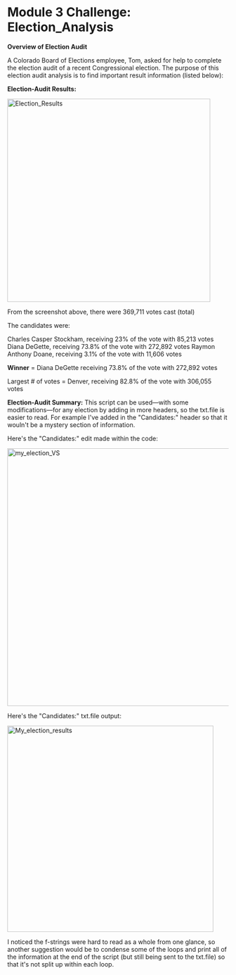 # Module 3 Challenge: Election_Analysis

**Overview of Election Audit**

A Colorado Board of Elections employee, Tom, asked for help to complete the election audit of a recent Congressional election. The purpose of this election audit analysis is to find important result information (listed below):  

**Election-Audit Results:**

<img width="462" alt="Election_Results" src="https://user-images.githubusercontent.com/106992995/182696571-fc71b28b-d07b-4092-8b4d-0a1f71571b3e.png">

 From the screenshot above, there were 369,711 votes cast (total)
 
 The candidates were: 
 
 Charles Casper Stockham, receiving 23% of the vote with 85,213 votes
 Diana DeGette, receiving 73.8% of the vote with 272,892 votes
 Raymon Anthony Doane, receiving 3.1% of the vote with 11,606 votes
 
 **Winner** = Diana DeGette receiving 73.8% of the vote with 272,892 votes
 
 
Largest # of votes = Denver, receiving 82.8% of the vote with 306,055 votes
 
 
**Election-Audit Summary:**
This script can be used—with some modifications—for any election by adding in more headers, so the txt.file is easier to read. For example I've added in the "Candidates:" header so that it wouln't be a mystery section of information. 

Here's the "Candidates:" edit made within the code:

<img width="586" alt="my_election_VS" src="https://user-images.githubusercontent.com/106992995/182702769-079b772b-00af-4f61-aa5a-f22e62263ca0.png">


Here's the "Candidates:" txt.file output: 

<img width="469" alt="My_election_results" src="https://user-images.githubusercontent.com/106992995/182701478-a432ca2c-a40b-41bc-976a-bb0d506bb124.png">



 I noticed the f-strings were hard to read as a whole from one glance, so another suggestion would be to condense some of the loops and print all of the information at the end of the script (but still being sent to the txt.file) so that it's not split up within each loop.
